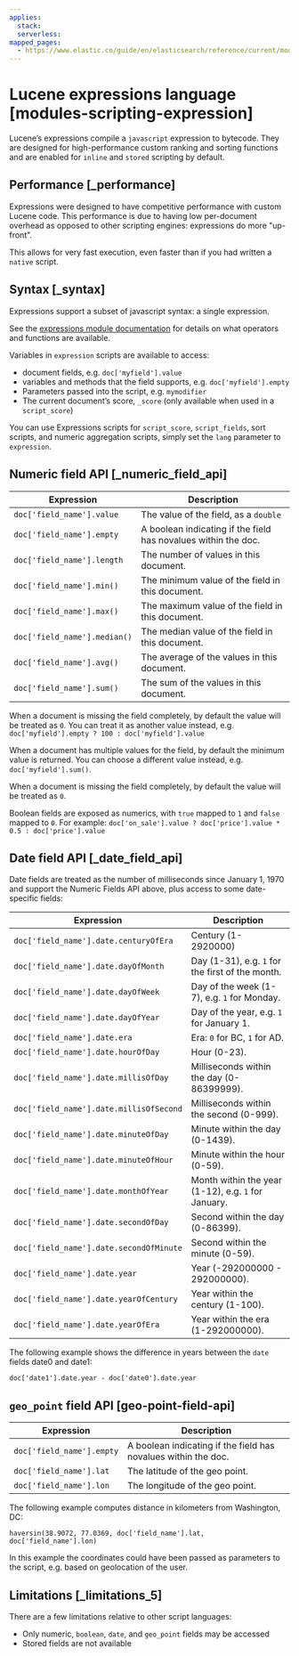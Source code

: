 ```yaml
---
applies:
  stack:
  serverless:
mapped_pages:
  - https://www.elastic.co/guide/en/elasticsearch/reference/current/modules-scripting-expression.html
---
```


# Lucene expressions language [modules-scripting-expression]

Lucene’s expressions compile a `javascript` expression to bytecode. They are designed for high-performance custom ranking and sorting functions and are enabled for `inline` and `stored` scripting by default.


## Performance [_performance] 

Expressions were designed to have competitive performance with custom Lucene code. This performance is due to having low per-document overhead as opposed to other scripting engines: expressions do more "up-front".

This allows for very fast execution, even faster than if you had written a `native` script.


## Syntax [_syntax] 

Expressions support a subset of javascript syntax: a single expression.

See the [expressions module documentation](https://lucene.apache.org/core/10_0_0/expressions/index.md?org/apache/lucene/expressions/js/package-summary.md) for details on what operators and functions are available.

Variables in `expression` scripts are available to access:

* document fields, e.g. `doc['myfield'].value`
* variables and methods that the field supports, e.g. `doc['myfield'].empty`
* Parameters passed into the script, e.g. `mymodifier`
* The current document’s score, `_score` (only available when used in a `script_score`)

You can use Expressions scripts for `script_score`, `script_fields`, sort scripts, and numeric aggregation scripts, simply set the `lang` parameter to `expression`.


## Numeric field API [_numeric_field_api] 

| Expression | Description |
| --- | --- |
| `doc['field_name'].value` | The value of the field, as a `double` |
| `doc['field_name'].empty` | A boolean indicating if the field has novalues within the doc. |
| `doc['field_name'].length` | The number of values in this document. |
| `doc['field_name'].min()` | The minimum value of the field in this document. |
| `doc['field_name'].max()` | The maximum value of the field in this document. |
| `doc['field_name'].median()` | The median value of the field in this document. |
| `doc['field_name'].avg()` | The average of the values in this document. |
| `doc['field_name'].sum()` | The sum of the values in this document. |

When a document is missing the field completely, by default the value will be treated as `0`. You can treat it as another value instead, e.g. `doc['myfield'].empty ? 100 : doc['myfield'].value`

When a document has multiple values for the field, by default the minimum value is returned. You can choose a different value instead, e.g. `doc['myfield'].sum()`.

When a document is missing the field completely, by default the value will be treated as `0`.

Boolean fields are exposed as numerics, with `true` mapped to `1` and `false` mapped to `0`. For example: `doc['on_sale'].value ? doc['price'].value * 0.5 : doc['price'].value`


## Date field API [_date_field_api] 

Date fields are treated as the number of milliseconds since January 1, 1970 and support the Numeric Fields API above, plus access to some date-specific fields:

| Expression | Description |
| --- | --- |
| `doc['field_name'].date.centuryOfEra` | Century (1-2920000) |
| `doc['field_name'].date.dayOfMonth` | Day (1-31), e.g. `1` for the first of the month. |
| `doc['field_name'].date.dayOfWeek` | Day of the week (1-7), e.g. `1` for Monday. |
| `doc['field_name'].date.dayOfYear` | Day of the year, e.g. `1` for January 1. |
| `doc['field_name'].date.era` | Era: `0` for BC, `1` for AD. |
| `doc['field_name'].date.hourOfDay` | Hour (0-23). |
| `doc['field_name'].date.millisOfDay` | Milliseconds within the day (0-86399999). |
| `doc['field_name'].date.millisOfSecond` | Milliseconds within the second (0-999). |
| `doc['field_name'].date.minuteOfDay` | Minute within the day (0-1439). |
| `doc['field_name'].date.minuteOfHour` | Minute within the hour (0-59). |
| `doc['field_name'].date.monthOfYear` | Month within the year (1-12), e.g. `1` for January. |
| `doc['field_name'].date.secondOfDay` | Second within the day (0-86399). |
| `doc['field_name'].date.secondOfMinute` | Second within the minute (0-59). |
| `doc['field_name'].date.year` | Year (-292000000 - 292000000). |
| `doc['field_name'].date.yearOfCentury` | Year within the century (1-100). |
| `doc['field_name'].date.yearOfEra` | Year within the era (1-292000000). |

The following example shows the difference in years between the `date` fields date0 and date1:

`doc['date1'].date.year - doc['date0'].date.year`


## `geo_point` field API [geo-point-field-api] 

| Expression | Description |
| --- | --- |
| `doc['field_name'].empty` | A boolean indicating if the field has novalues within the doc. |
| `doc['field_name'].lat` | The latitude of the geo point. |
| `doc['field_name'].lon` | The longitude of the geo point. |

The following example computes distance in kilometers from Washington, DC:

`haversin(38.9072, 77.0369, doc['field_name'].lat, doc['field_name'].lon)`

In this example the coordinates could have been passed as parameters to the script, e.g. based on geolocation of the user.


## Limitations [_limitations_5] 

There are a few limitations relative to other script languages:

* Only numeric, `boolean`, `date`, and `geo_point` fields may be accessed
* Stored fields are not available

